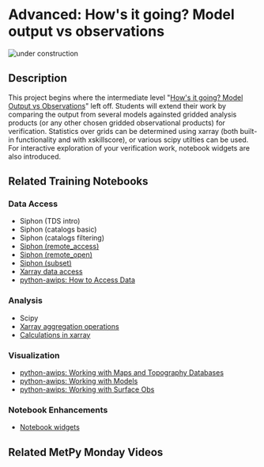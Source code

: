 Advanced: How's it going? Model output vs observations
======================================================

![under construction](https://images2.minutemediacdn.com/image/upload/c_fit,f_auto,fl_lossy,q_auto,w_728/v1555999902/shape/mentalfloss/under_construction1_0.gif?itok=Pn9g_wu6)

## Description
This project begins where the intermediate level "[How's it going? Model Output vs Observations](model_vs_obs.md)" left off.
Students will extend their work by comparing the output from several models againsted gridded analysis products (or any other chosen gridded observational products) for verification.
Statistics over grids can be determined using xarray (both built-in functionality and with xskillscore), or various scipy utilties can be used.
For interactive exploration of your verification work, notebook widgets are also introduced.

## Related Training Notebooks

### Data Access
* Siphon (TDS intro)
* Siphon (catalogs basic)
* Siphon (catalogs filtering)
* [Siphon (remote_access)](https://nbviewer.jupyter.org/github/Unidata/pyaos-ams-2021/blob/master/notebooks/dataAccess/siphon-RemoteAccess.ipynb)
* [Siphon (remote_open)](https://nbviewer.jupyter.org/github/Unidata/pyaos-ams-2021/blob/master/notebooks/dataAccess/siphon-RemoteOpen.ipynb)
* [Siphon (subset)](https://nbviewer.jupyter.org/github/Unidata/pyaos-ams-2021/blob/master/notebooks/dataAccess/siphon-Subset.ipynb)
* [Xarray data access](https://nbviewer.jupyter.org/github/Unidata/pyaos-ams-2021/blob/master/notebooks/dataAccess/xarray_data_access.ipynb)
* [python-awips: How to Access Data](https://nbviewer.jupyter.org/github/Unidata/pyaos-ams-2021/blob/master/notebooks/dataAccess/python-awips-HowToAccessData.ipynb)

### Analysis
* Scipy
* [Xarray aggregation operations](https://nbviewer.jupyter.org/github/Unidata/pyaos-ams-2021/blob/master/notebooks/analysis/xarray_aggregations.ipynb)
* [Calculations in xarray](https://nbviewer.jupyter.org/github/Unidata/pyaos-ams-2021/blob/master/notebooks/analysis/xarray_calculations.ipynb)

### Visualization
* [python-awips: Working with Maps and Topography Databases](https://nbviewer.jupyter.org/github/Unidata/pyaos-ams-2021/blob/master/notebooks/visualization/python-awips-WorkingWithMapsTopoDatabases.ipynb)
* [python-awips: Working with Models](https://nbviewer.jupyter.org/github/Unidata/pyaos-ams-2021/blob/master/notebooks/visualization/python-awips-WorkingWithModels.ipynb)
* [python-awips: Working with Surface Obs](https://nbviewer.jupyter.org/github/Unidata/pyaos-ams-2021/blob/master/notebooks/visualization/python-awips-WorkingWithSurfaceObs.ipynb)

### Notebook Enhancements
* [Notebook widgets](https://nbviewer.jupyter.org/github/Unidata/pyaos-ams-2021/blob/master/notebooks/notebook_enhancements/NotebookWidgetsTraining.ipynb)

## Related MetPy Monday Videos

